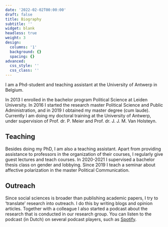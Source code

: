 ```yaml
---
date: '2022-02-02T00:00:00'
draft: false
title: Biography
subtitle: ''
widget: blank
headless: true
weight: 3
design:
  columns: '1'
  background: {}
  spacing: {}
advanced:
  css_style: ''
  css_class: ''
---
```


I am a Phd-student and teaching assistant at the University of Antwerp in Belgium. 

In 2013 I enrolled in the bachelor program Political Science at Leiden University. In 2016 I started the research master Political Science and Public Administration, and in 2019 I obtained my master degree (cum laude). Currently I am doing my doctoral training at the University of Antwerp, under supervision of Prof. dr. P. Meier and Prof. dr. J. J. M. Van Holsteyn.

## Teaching
Besides doing my PhD, I am also a teaching assistant. Apart from providing assistance to professors in the organization of their courses, I regularly give guest lectures and teach courses. In 2020-2021 I supervised a bachelor thesis class on gender and lobbying. Since 2019 I teach a seminar about affective polarization in the master Political Communication. 

## Outreach
Since social sciences is broader than publishing academic papers, I try to ‘translate’ research into outreach. I do this by writing blogs and opinion articles. Together with a colleague I also started a podcast about the research that is conducted in our research group. You can listen to the podcast (in Dutch) on several podcast players, such as [Spotify](https://open.spotify.com/show/5Zcl08yq5dCD9lnIjATF5x?si=3c4326e136ba4e8a). 
